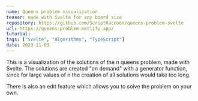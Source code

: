 ```yaml
---
name: Queens problem visualization
teaser: made with Svelte for any board size
repository: https://github.com/ScriptRaccoon/queens-problem-svelte
url: https://queens-problem.netlify.app/
tutorial:
tags: ["Svelte", "Algorithms", "TypeScript"]
date: 2023-11-03
---
```


This is a visualization of the solutions of the n queens problem, made with Svelte. The solutions are created "on demand" with a generator function, since for large values of n the creation of all solutions would take too long.

There is also an edit feature which allows you to solve the problem on your own.
